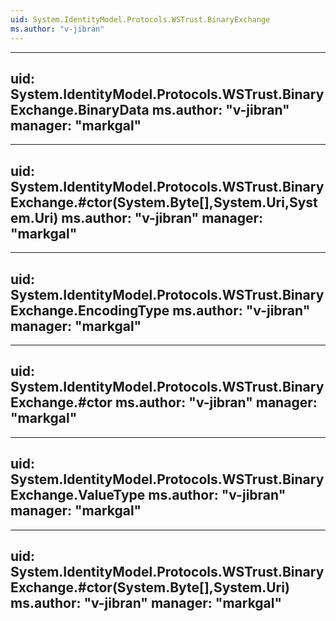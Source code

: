 ```yaml
---
uid: System.IdentityModel.Protocols.WSTrust.BinaryExchange
ms.author: "v-jibran"
---
```


---
uid: System.IdentityModel.Protocols.WSTrust.BinaryExchange.BinaryData
ms.author: "v-jibran"
manager: "markgal"
---

---
uid: System.IdentityModel.Protocols.WSTrust.BinaryExchange.#ctor(System.Byte[],System.Uri,System.Uri)
ms.author: "v-jibran"
manager: "markgal"
---

---
uid: System.IdentityModel.Protocols.WSTrust.BinaryExchange.EncodingType
ms.author: "v-jibran"
manager: "markgal"
---

---
uid: System.IdentityModel.Protocols.WSTrust.BinaryExchange.#ctor
ms.author: "v-jibran"
manager: "markgal"
---

---
uid: System.IdentityModel.Protocols.WSTrust.BinaryExchange.ValueType
ms.author: "v-jibran"
manager: "markgal"
---

---
uid: System.IdentityModel.Protocols.WSTrust.BinaryExchange.#ctor(System.Byte[],System.Uri)
ms.author: "v-jibran"
manager: "markgal"
---
